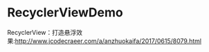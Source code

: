 # RecyclerViewDemo

RecyclerView：打造悬浮效果:http://www.jcodecraeer.com/a/anzhuokaifa/2017/0615/8079.html
